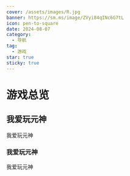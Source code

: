 ```yaml
---
cover: /assets/images/R.jpg
banner: https://sm.ms/image/ZVyi84qINc6G7tL
icon: pen-to-square
date: 2024-08-07
category:
  - 导航
tag:
  - 游戏
star: true
sticky: true
---
```


# 游戏总览

## 我爱玩元神

我爱玩元神

### 我爱玩元神

我爱玩元神
